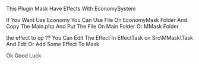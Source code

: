 This Plugin Mask Have Effects With EconomySystem

If You Want Use Economy You Can Use File On EconomyMask Folder And Copy The Main.php And Put The File On Main Folder Or MMask Folder

the effect to op ??
You Can Edit The Effect In EffectTask on Src\MMask\Task And Edit Or Add Some Effect To Mask

Ok Good Luck